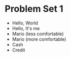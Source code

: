# Problem Set 1

- Hello, World
- Hello, It's me
- Mario (less comfortable)
- Mario (more comfortable)
- Cash
- Credit